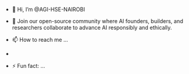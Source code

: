 - 👋 Hi, I’m @AGI-HSE-NAIROBI
- 👀 Join our open-source community where AI founders, builders, and researchers collaborate to advance AI responsibly and ethically.

- 📫 How to reach me ...
- 
- ⚡ Fun fact: ...

<!---
AGI-HSE-NAIROBI/AGI-HSE-NAIROBI is a ✨ special ✨ repository because its `README.md` (this file) appears on your GitHub profile.
You can click the Preview link to take a look at your changes.
--->
